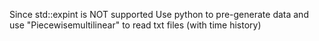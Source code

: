 Since std::expint is NOT supported
Use python to pre-generate data and use "Piecewisemultilinear" to read txt files (with time history)